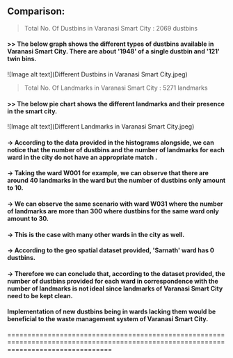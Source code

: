 ## Comparison:

> Total No. Of Dustbins in Varanasi Smart City : 2069 dustbins
#### >> The below graph shows the different types of dustbins available in Varanasi Smart City. There are about '1948' of a single dustbin and '121' twin bins.

![Image alt text](Different Dustbins in Varanasi Smart City.jpeg)

 

> Total No. Of Landmarks in Varanasi Smart City : 5271 landmarks
#### >> The below pie chart shows the different landmarks and their presence in the smart city.

![Image alt text](Different Landmarks in Varanasi Smart City.jpeg)




#### -> According to the data provided in the histograms alongside, we can notice that the number of dustbins and the number of landmarks for each ward in the city do not have an appropriate match . 

#### -> Taking the ward W001 for example, we can observe that there are around 40 landmarks in the ward but the number of dustbins only amount to 10.

#### -> We can observe the same scenario with ward W031 where the number of landmarks are more than 300 where dustbins for the same ward only amount to 30.

#### -> This is the case with many other wards in the city as well. 

#### -> According to the geo spatial dataset provided, __'Sarnath' ward has 0 dustbins__.

#### -> Therefore we can conclude that, according to the dataset provided, the number of dustbins provided for each ward in correspondence with the number of landmarks is not ideal since landmarks of Varanasi Smart City need to be kept clean. 


#### __Implementation of new dustbins being in wards lacking them would be beneficial to the waste management system of Varanasi Smart City.__ 


======================================================================================================================================
